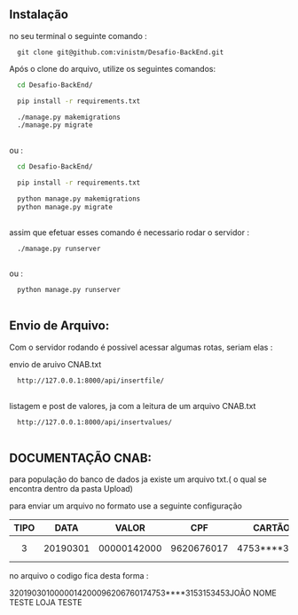 
## Instalação

no seu terminal o seguinte comando : 
```
  git clone git@github.com:vinistm/Desafio-BackEnd.git
```
Após o clone  do arquivo, utilize os seguintes comandos:
```bash
  cd Desafio-BackEnd/

  pip install -r requirements.txt

  ./manage.py makemigrations
  ./manage.py migrate
  
```
ou : 
```bash
  cd Desafio-BackEnd/

  pip install -r requirements.txt

  python manage.py makemigrations
  python manage.py migrate
  
```
assim que efetuar esses comando é necessario rodar o servidor : 
```bash
  ./manage.py runserver
  
```
ou : 

```bash
  python manage.py runserver
  
```

## Envio de Arquivo:

Com o servidor rodando é possivel acessar algumas rotas, seriam elas :

envio de aruivo CNAB.txt

```bash
  http://127.0.0.1:8000/api/insertfile/
  
```
listagem e post de valores, ja com a leitura de um arquivo CNAB.txt


```bash
  http://127.0.0.1:8000/api/insertvalues/
  
```


## DOCUMENTAÇÃO CNAB:
para população do banco de dados ja existe um arquivo txt.( o qual se encontra dentro da pasta Upload)

para enviar um arquivo no formato use a seguinte configuração

|TIPO| DATA | VALOR | CPF | CARTÃO | HORA | DONO | LOJA |
|:---:|:---:|:---:|:---:|:---:|:---:|:---:|:---:|
|3 |20190301 |00000142000 |9620676017 |4753****3153 |153453 |NOME TESTE   |LOJA TESTE|



no arquivo o codigo fica desta forma :

3201903010000014200096206760174753****3153153453JOÃO NOME TESTE   LOJA TESTE       